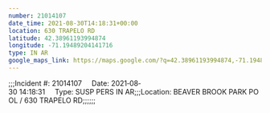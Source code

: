 ```yaml
---
number: 21014107
date_time: 2021-08-30T14:18:31+00:00
location: 630 TRAPELO RD
latitude: 42.38961193994874
longitude: -71.19489204141716
type: IN AR
google_maps_link: https://maps.google.com/?q=42.38961193994874,-71.19489204141716
---
```


;;;Incident #: 21014107     Date: 2021‐08‐30 14:18:31     Type: SUSP PERS IN AR;;;Location: BEAVER BROOK PARK POOL / 630 TRAPELO RD;;;;;;
